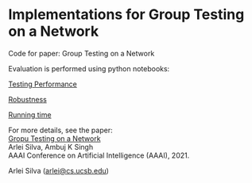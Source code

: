 # Implementations for Group Testing on a Network
Code for paper: Group Testing on a Network

Evaluation is performed using python notebooks:

[Testing Performance](https://github.com/arleilps/group-testing/blob/main/Testing%20Performance%20Experiments.ipynb)

[Robustness](https://github.com/arleilps/group-testing/blob/main/Robustness.ipynb)

[Running time](https://github.com/arleilps/group-testing/blob/main/Scalability.ipynb)

For more details, see the paper:  
[Gropu Testing on a Network](http://www.cs.ucsb.edu/~arlei/pubs/aaai21.pdf "")  
Arlei Silva, Ambuj K Singh  
AAAI Conference on Artificial Intelligence (AAAI), 2021. 

Arlei Silva (arlei@cs.ucsb.edu)
